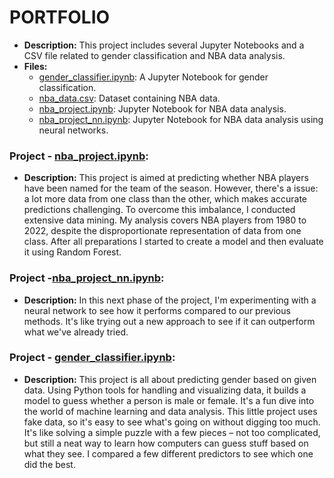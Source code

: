 # PORTFOLIO

- **Description:** This project includes several Jupyter Notebooks and a CSV file related to gender classification and NBA data analysis.
- **Files:**
  - [gender_classifier.ipynb](gender_classifier.ipynb):  A Jupyter Notebook for gender classification.
  - [nba_data.csv](nba_data.csv): Dataset containing NBA data.
  - [nba_project.ipynb](nba_project.ipynb): Jupyter Notebook for NBA data analysis.
  - [nba_project_nn.ipynb](nba_project_nn.ipynb): Jupyter Notebook for NBA data analysis using neural networks.


### Project - [nba_project.ipynb](nba_project.ipynb):
- **Description:** This project is aimed at predicting whether NBA players have been named for the team of the season. However, there's a issue: a lot more data from one class than the other, which makes accurate predictions challenging. To overcome this imbalance, I conducted extensive data mining. My analysis covers NBA players from 1980 to 2022, despite the disproportionate representation of data from one class. After all preparations I started to create a model and then evaluate it using Random Forest.

### Project -[nba_project_nn.ipynb](nba_project_nn.ipynb):
- **Description:** In this next phase of the project, I'm experimenting with a neural network to see how it performs compared to our previous methods. It's like trying out a new approach to see if it can outperform what we've already tried.

### Project - [gender_classifier.ipynb](gender_classifier.ipynb):

- **Description:** This project is all about predicting gender based on given data. Using Python tools for handling and visualizing data, it builds a model to guess whether a person is male or female. It's a fun dive into the world of machine learning and data analysis. This little project uses fake data, so it's easy to see what's going on without digging too much. It's like solving a simple puzzle with a few pieces – not too complicated, but still a neat way to learn how computers can guess stuff based on what they see. I compared a few different predictors to see which one did the best.


